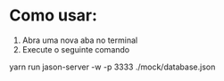 # Como usar: 

1. Abra uma nova aba no terminal 
2. Execute o seguinte comando 

 yarn run jason-server -w -p 3333 ./mock/database.json